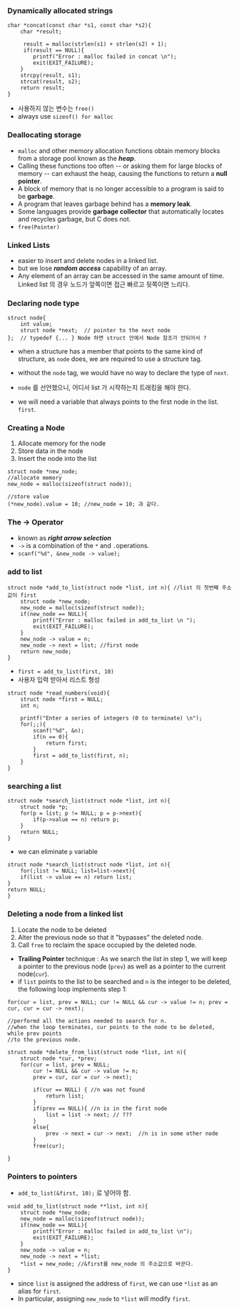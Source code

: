 ﻿### Dynamically allocated strings 

```
char *concat(const char *s1, const char *s2){
	char *result; 

	 result = malloc(strlen(s1) + strlen(s2) + 1); 
	 if(result == NULL){
		printf("Error : malloc failed in concat \n"); 
		exit(EXIT_FAILURE); 
	}
	strcpy(result, s1); 
	strcat(result, s2); 
	return result; 
}
```
- 사용하지 않는 변수는 `free()` 
- always use `sizeof() for malloc`

### Deallocating storage 

- `malloc` and other memory allocation functions obtain memory blocks from a storage pool known as the ***heap***. 
- Calling these functions too often -- or asking them for large blocks of memory -- can exhaust the heap, causing the functions to return a **null pointer**. 
- A block of memory that is no longer accessible to a program is said to be **garbage**. 
- A program that leaves garbage behind has a **memory leak**. 
- Some languages provide **garbage collector** that automatically locates and recycles garbage, but C does not. 
- `free(Pointer)`

### Linked Lists 
- easier to insert and delete nodes in a linked list. 
- but we lose ***random access*** capability of an array. 
- Any element of an array can be accessed in the same amount of time. Linked list 의 경우 노드가 앞쪽이면 접근 빠르고 뒷쪽이면 느리다. 

### Declaring node type 

```
struct node{
	int value; 
	struct node *next;  // pointer to the next node 
};  // typedef {... } Node 하면 struct 안에서 Node 참조가 안되어서 ? 
```

- when a structure has a member that points to the same kind of structure, as `node` does, we are required to use a structure tag. 
- without the `node` tag, we would have no way to declare the type of `next`. 

- `node` 를 선언했으니, 어디서 list 가 시작하는지 트래킹을 해야 한다. 
- we will need a variable that always points to the first node in the list. `first`. 

### Creating a Node 

1. Allocate memory for the node 
2. Store data in the node 
3. Insert the node into the list 

```
struct node *new_node; 
//allocate memory 
new_node = malloc(sizeof(struct node)); 

//store value
(*new_node).value = 10; //new_node = 10; 과 같다. 
```

### The -> Operator 

- known as ***right arrow selection*** 
- `->` is a combination of the `*` and `.`operations. 
- `scanf("%d", &new_node -> value);`

### add to list 

```
struct node *add_to_list(struct node *list, int n){ //list 의 첫번째 주소값이 first 
	struct node *new_node; 
	new_node = malloc(sizeof(struct node)); 
	if(new_node == NULL){
		printf("Error : malloc failed in add_to_list \n "); 
		exit(EXIT_FAILURE); 
	}
	new_node -> value = n; 
	new_node -> next = list; //first node 
	return new_node; 
}
```

- `first = add_to_list(first, 10)`
- 사용자 입력 받아서 리스트 형성 

```
struct node *read_numbers(void){
	struct node *first = NULL; 
	int n; 
	
	printf("Enter a series of integers (0 to terminate) \n"); 
	for(;;){
		scanf("%d", &n); 
		if(n == 0){
			return first; 
		}
		first = add_to_list(first, n); 
	}
}
```

### searching a list 

```
struct node *search_list(struct node *list, int n){
	struct node *p; 
	for(p = list; p != NULL; p = p->next){
		if(p->value == n) return p; 
	}
	return NULL; 
}
```

- we can eliminate `p` variable 
```
struct node *search_list(struct node *list, int n){
	for(;list != NULL; list=list->next){
	if(list -> value == n) return list; 
}
return NULL; 
}
```

### Deleting a node from a linked list 

1. Locate the node to be deleted 
2. Alter the previous node so that it "bypasses" the deleted node. 
3. Call `free` to reclaim the space occupied by the deleted node. 

- **Trailing Pointer** technique : As we search the list in step 1, we will keep a pointer to the previous node (`prev`) as well as a pointer to the current node(`cur`). 
- if `list` points to the list to be searched and `n` is the integer to be deleted, the following loop implements step 1: 

```
for(cur = list, prev = NULL; cur != NULL && cur -> value != n; prev = cur, cur = cur -> next); 

//performd all the actions needed to search for n. 
//when the loop terminates, cur points to the node to be deleted, while prev points 
//to the previous node. 
```

```
struct node *delete_from_list(struct node *list, int n){
	struct node *cur, *prev; 
	for(cur = list, prev = NULL; 
		cur != NULL && cur -> value != n; 
		prev = cur, cur = cur -> next); 
	
		if(cur == NULL)	{ //n was not found 
			return list; 
		}
		if(prev == NULL){ //n is in the first node 
			list = list -> next; // ??? 
		}
		else{
			prev -> next = cur -> next;  //n is in some other node 
		}
		free(cur); 

}
```

### Pointers to pointers 

- `add_to_list(&first, 10);` 로 넣어야 함. 

```
void add_to_list(struct node **list, int n){
	struct node *new_node; 
	new_node = malloc(sizeof(struct node)); 
	if(new_node == NULL){
		printf("Error : malloc failed in add_to_list \n"); 
		exit(EXIT_FAILURE); 
	}
	new_node -> value = n; 
	new_node -> next = *list; 
	*list = new_node; //&first를 new_node 의 주소값으로 바꾼다. 
}
```
- since `list` is assigned the address of `first`, we can use `*list` as an alias for `first`. 
- In particular, assigning `new_node` to `*list` will modify `first`. 

 

